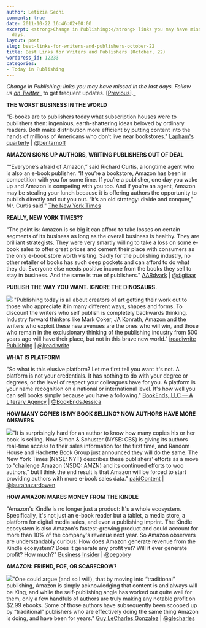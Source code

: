```yaml
---
author: Letizia Sechi
comments: true
date: 2011-10-22 16:46:02+00:00
excerpt: <strong>Change in Publishing:</strong> links you may have missed in the last
  days.
layout: post
slug: best-links-for-writers-and-publishers-october-22
title: Best Links for Writers and Publishers (October, 22)
wordpress_id: 12233
categories:
- Today in Publishing
---
```


_Change in Publishing: links you may have missed in the last days.
Follow us [on Twitter](http://www.twitter.com/40kbooks)__ to get frequent updates. [[Previous](http://www.40kbooks.com/?p=12188)]._

**THE WORST BUSINESS IN THE WORLD**

"E-books are to publishers today what subscription houses were to publishers then: ingenious, earth-shattering ideas beloved by ordinary readers. Both make distribution more efficient by putting content into the hands of millions of Americans who don’t live near bookstores."
[Lapham's quarterly](http://www.laphamsquarterly.org/roundtable/roundtable/the-worst-business-in-the-world.php) | [@bentarnoff](http://twitter.com/#!/bentarnoff)

**AMAZON SIGNS UP AUTHORS, WRITING PUBLISHERS OUT OF DEAL**

"“Everyone’s afraid of Amazon,” said Richard Curtis, a longtime agent who is also an e-book publisher. “If you’re a bookstore, Amazon has been in competition with you for some time. If you’re a publisher, one day you wake up and Amazon is competing with you too. And if you’re an agent, Amazon may be stealing your lunch because it is offering authors the opportunity to publish directly and cut you out.
“It’s an old strategy: divide and conquer,” Mr. Curtis said."
[The New York Times](http://www.nytimes.com/2011/10/17/technology/amazon-rewrites-the-rules-of-book-publishing.html?_r=4)

**REALLY, NEW YORK TIMES??**

"The point is: Amazon is so big it can afford to take losses on certain segments of its business as long as the overall business is healthy. They are brilliant strategists. They were very smartly willing to take a loss on some e-book sales to offer great prices and cement their place with consumers as the only e-book store worth visiting. Sadly for the publishing industry, no other retailer of books has such deep pockets and can afford to do what they do. Everyone else needs positive income from the books they sell to stay in business. And the same is true of publishers."
[AARdvark](http://aardvarknow.us/2011/10/19/really-new-york-times/) | [@digitaar](http://twitter.com/#!/digitaar)

**PUBLISH THE WAY YOU WANT. IGNORE THE DINOSAURS.**

[![](http://www.40kbooks.com/wp-content/uploads/photoxpress_10715248.jpg)](http://www.40kbooks.com/?attachment_id=12235) "Publishing today is all about creators of art getting their work out to those who appreciate it in many different ways, shapes and forms. To discount the writers who self publish is completely backwards thinking. Industry forward thinkers like Mark Coker, JA Konrath, Amazon and the writers who exploit these new avenues are the ones who will win, and those who remain in the exclusionary thinking of the publishing industry from 500 years ago will have their place, but not in this brave new world."
[ireadiwrite Publishing](http://ireadiwritepublishing.wordpress.com/2011/10/20/publish-the-way-you-want-ignore-the-dinosaurs/) | [@ireadiwrite](http://twitter.com/#!/ireadiwrite)

**WHAT IS PLATFORM**

"So what is this elusive platform? Let me first tell you want it's not. A platform is not your credentials. It has nothing to do with your degree or degrees, or the level of respect your colleagues have for you. A platform is your name recognition on a national or international level. It's how well you can sell books simply because you have a following."
[BookEnds, LLC — A Literary Agency](http://bookendslitagency.blogspot.com/2011/10/what-is-platform.html) | [@BookEndsJessica](http://twitter.com/#!/BookEndsJessica)

**HOW MANY COPIES IS MY BOOK SELLING? NOW AUTHORS HAVE MORE ANSWERS**

[![](http://www.40kbooks.com/wp-content/uploads/stacks-of-books-in-the-british-library-london-s.jpg)](http://www.40kbooks.com/?attachment_id=12236)"It is surprisingly hard for an author to know how many copies his or her book is selling. Now Simon & Schuster (NYSE: CBS) is giving its authors real-time access to their sales information for the first time, and Random House and Hachette Book Group just announced they will do the same.
The New York Times (NYSE: NYT) describes these publishers’ efforts as a move to “challenge Amazon (NSDQ: AMZN) and its continued efforts to woo authors,” but I think the end result is that Amazon will be forced to start providing authors with more e-book sales data."
[paidContent](http://paidcontent.org/article/419-how-well-is-my-book-selling-now-authors-have-more-answers/) | [@laurahazardowen](http://twitter.com/laurahazardowen/)

**HOW AMAZON MAKES MONEY FROM THE KINDLE**

"Amazon's Kindle is no longer just a product: It's a whole ecosystem. Specifically, it's not just an e-book reader but a tablet, a media store, a platform for digital media sales, and even a publishing imprint. The Kindle ecosystem is also Amazon's fastest-growing product and could account for more than 10% of the company's revenue next year. So Amazon observers are understandably curious: How does Amazon generate revenue from the Kindle ecosystem? Does it generate any profit yet? Will it ever generate profit? How much?"
[Business Insider](http://www.businessinsider.com/kindle-economics-2011-10) | [@pegobry](http://twitter.com/#!/pegobry)

**AMAZON: FRIEND, FOE, OR SCARECROW?**

[![](http://www.40kbooks.com/wp-content/uploads/4533571331_a86cca10b8.jpg)](http://www.40kbooks.com/?attachment_id=12239)"One could argue (and so I will), that by moving into “traditional” publishing, Amazon is simply acknowledging that content is and always will be King, and while the self-publishing angle has worked out quite well for them, only a few handfuls of authors are truly making any notable profit on $2.99 ebooks. Some of those authors have subsequently been scooped up by “traditional” publishers who are effectively doing the same thing Amazon is doing, and have been for years."
[Guy LeCharles Gonzalez](http://loudpoet.com/2011/10/17/amazon-friend-foe-or-scarecrow/) | [@glecharles](http://twitter.com/#!/glecharles)
